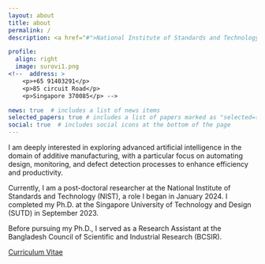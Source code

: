 ```yaml
---
layout: about
title: about
permalink: /
description: <a href="#">National Institute of Standards and Technology (NIST)</a>.

profile:
  align: right
  image: surovi1.png
<!--  address: >
    <p>+65 91403291</p>
    <p>85 circuit Road</p>
    <p>Singapore 370085</p> -->

news: true  # includes a list of news items
selected_papers: true # includes a list of papers marked as "selected={true}"
social: true  # includes social icons at the bottom of the page
---
```

I am deeply interested in exploring advanced artificial intelligence in the domain of additive manufacturing, with a particular focus on automating design, monitoring, and defect detection processes to enhance efficiency and productivity.

Currently, I am a post-doctoral researcher at the National Institute of Standards and Technology (NIST), a role I began in January 2024. I completed my Ph.D. at the Singapore University of Technology and Design (SUTD) in September 2023. 

Before pursuing my Ph.D., I served as a Research Assistant at the Bangladesh Council of Scientific and Industrial Research (BCSIR).


<a href='assets/pdf/Nowrin_akter_surovi.pdf'>Curriculum Vitae</a>

<!--
Link to your favorite [subreddit](http://reddit.com){:target="\_blank"}. 


You can also disable any these elements by editing `profile` property of the YAML header of your `_pages/about.md`. Edit `_bibliography/papers.bib` and Jekyll will render your [publications page](/al-folio/publications/) automatically.

Link to your social media connections, too. This theme is set up to use [Font Awesome icons](http://fortawesome.github.io/Font-Awesome/){:target="\_blank"} and [Academicons](https://jpswalsh.github.io/academicons/){:target="\_blank"}, like the ones below. Add your Facebook, Twitter, LinkedIn, Google Scholar, or just disable all of them.-->
